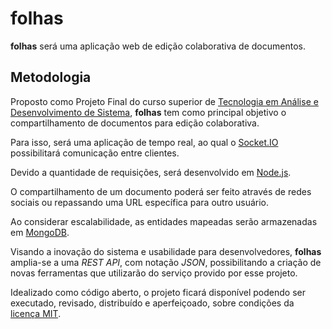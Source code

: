 folhas
======

**folhas** será uma aplicação web de edição colaborativa de documentos.

Metodologia
-----------

Proposto como Projeto Final do curso superior de [Tecnologia em Análise e
Desenvolvimento de Sistema](http://www.ifspsaocarlos.edu.br/portal/index.php/ads
'IFSP - Tecnologia em Análise e Desenvolvimento de Sistema'), **folhas** tem
como principal objetivo o compartilhamento de documentos para edição
colaborativa.

Para isso, será uma aplicação de tempo real, ao qual o
[Socket.IO](http://socket.io/ 'Socket.io') possibilitará comunicação entre
clientes.

Devido a quantidade de requisições, será desenvolvido em
[Node.js](http://nodejs.org/ 'Node.js').

O compartilhamento de um documento poderá ser feito através de redes sociais ou
repassando uma URL específica para outro usuário.

Ao considerar escalabilidade, as entidades mapeadas serão armazenadas em
[MongoDB](http://www.mongodb.org/ 'MongoDB').

Visando a inovação do sistema e usabilidade para desenvolvedores, **folhas**
amplia-se a uma *REST API*, com notação *JSON*, possibilitando a criação de
novas ferramentas que utilizarão do serviço provido por esse projeto.

Idealizado como código aberto, o projeto ficará disponível podendo ser
executado, revisado, distribuído e aperfeiçoado, sobre condições da [licença
MIT](LICENSE 'licença MIT').
